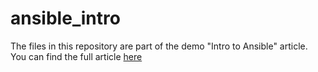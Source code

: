 # ansible_intro
The files in this repository are part of the demo "Intro to Ansible" article. You can find the full article [here](https://spacelift.io/blog/ansible-tutorial)
